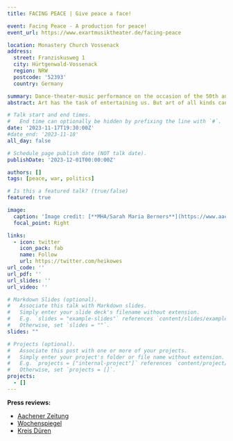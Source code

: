 ```yaml
---
title: FACING PEACE | Give peace a face!

event: Facing Peace - A production for peace!
event_url: https://www.exartmusiktheater.de/facing-peace

location: Monastery Church Vossenack
address:
  street: Franziskusweg 1
  city: Hürtgenwald-Vossenack
  region: NRW
  postcode: '52393'
  country: Germany

summary: Dance-theater-music performance on the occasion of the 50th anniversary of the district of Hürtgenwald and the Volkstrauertag 2023.
abstract: Art has the task of entertaining us. But art of all kinds can do much more. Art has the ability to open up "spaces" in us that often seem invisible or inaccessible in everyday life. Facing Peace wants to take visitors on a very special journey - a journey that does not want to conceal anything, that takes a critical look at the current issues of war and peace. At the same time, the voice of peace is to be felt in a special way ... through dance, music, singing, theater, light installation, etc. in two places that are predestined for such an extraordinary production - 40 actors, singers and dancers aged 14 - 75 years stage the question of the aberration of war mania in the Vossenack monastery church. The focus is on Mother Nature ("Gaia", Sarah Eischet), a warlord (Heiko Westerburg) with his followers and Death (Lars Harmens). A dramatic play, at the end of which the warlord drowns in his own hatred, but the incomprehensible suffering does not end in an inferno, but ... The production continues on the neighboring illuminated war cemetery. In a dance theater, "Gaia" and a young couple are at the center of the action. The young couple searches for a way through the labyrinth of peace - not alone, but inspired by music.

# Talk start and end times.
#   End time can optionally be hidden by prefixing the line with `#`.
date: '2023-11-17T19:30:00Z'
#date_end: '2023-11-18'
all_day: false

# Schedule page publish date (NOT talk date).
publishDate: '2023-12-01T00:00:00Z'

authors: []
tags: [peace, war, politics]

# Is this a featured talk? (true/false)
featured: true

image:
  caption: 'Image credit: [**MHA/Sarah Maria Berners**](https://www.aachener-zeitung.de/lokales/dueren/huertgenwald/von-zerstoererischem-hass-und-der-hoffnung-auf-frieden_bid-101701617#4)'
  focal_point: Right

links:
  - icon: twitter
    icon_pack: fab
    name: Follow
    url: https://twitter.com/heikowes
url_code: ''
url_pdf: ''
url_slides: ''
url_video: ''

# Markdown Slides (optional).
#   Associate this talk with Markdown slides.
#   Simply enter your slide deck's filename without extension.
#   E.g. `slides = "example-slides"` references `content/slides/example-slides.md`.
#   Otherwise, set `slides = ""`.
slides: ""

# Projects (optional).
#   Associate this post with one or more of your projects.
#   Simply enter your project's folder or file name without extension.
#   E.g. `projects = ["internal-project"]` references `content/project/deep-learning/index.md`.
#   Otherwise, set `projects = []`.
projects:
  - []
---
```


**Press reviews:** 
- [Aachener Zeitung](https://www.aachener-zeitung.de/lokales/dueren/huertgenwald/von-zerstoererischem-hass-und-der-hoffnung-auf-frieden_bid-101701617#4)
- [Wochenspiegel](https://www.wochenspiegellive.de/altkreis-monschau/artikel/dem-frieden-ein-gesicht-geben)
- [Kreis Düren](https://www.kreis-dueren.de/presse/2023/volkstrauertag_2023-11-08.php)